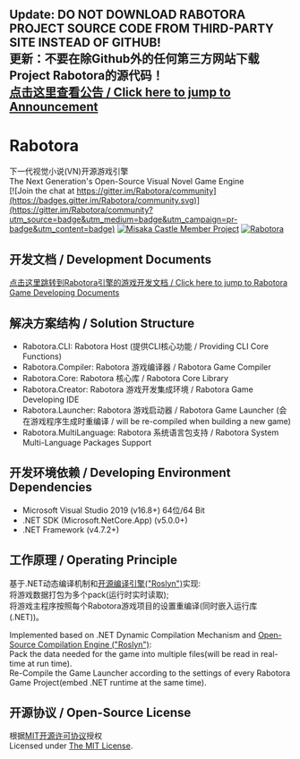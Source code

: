<b>Update: DO NOT DOWNLOAD RABOTORA PROJECT SOURCE CODE FROM THIRD-PARTY SITE INSTEAD OF GITHUB! <br/>
更新：不要在除Github外的任何第三方网站下载Project Rabotora的源代码！</b> <br/>
[点击这里查看公告 / Click here to jump to Announcement](https://github.com/Misaka12456/Rabotora/blob/master/Docs/cprt-anno.md) 
-----------
# Rabotora
下一代视觉小说(VN)开源游戏引擎  
The Next Generation's Open-Source Visual Novel Game Engine  
[![Join the chat at https://gitter.im/Rabotora/community](https://badges.gitter.im/Rabotora/community.svg)](https://gitter.im/Rabotora/community?utm_source=badge&utm_medium=badge&utm_campaign=pr-badge&utm_content=badge)
[![Misaka Castle Member Project](https://img.shields.io/badge/Misaka%20Castle-member%20project-fuchsia)](https://misakacastle.moe)
[![Rabotora](https://img.shields.io/github/license/Misaka12456/Rabotora)](https://github.com/Misaka12456/Rabotora/blob/master/LICENSE)

## 开发文档 / Development Documents
[点击这里跳转到Rabotora引擎的游戏开发文档 / Click here to jump to Rabotora Game Developing Documents](https://github.com/Misaka12456/Rabotora/blob/master/Docs)

## 解决方案结构 / Solution Structure
- Rabotora.CLI: Rabotora Host (提供CLI核心功能 / Providing CLI Core Functions)
- Rabotora.Compiler: Rabotora 游戏编译器 / Rabotora Game Compiler
- Rabotora.Core: Rabotora 核心库 / Rabotora Core Library
- Rabotora.Creator: Rabotora 游戏开发集成环境 / Rabotora Game Developing IDE
- Rabotora.Launcher: Rabotora 游戏启动器 / Rabotora Game Launcher (会在游戏程序生成时重编译 / will be re-compiled when building a new game)
- Rabotora.MultiLanguage: Rabotora 系统语言包支持 / Rabotora System Multi-Language Packages Support

## 开发环境依赖 / Developing Environment Dependencies
- Microsoft Visual Studio 2019 (v16.8+) 64位/64 Bit
- .NET SDK (Microsoft.NetCore.App) (v5.0.0+)
- .NET Framework (v4.7.2+)

## 工作原理 / Operating Principle
基于.NET动态编译机制和<a href="https://github.com/dotnet/roslyn" title="Roslyn">开源编译引擎("Roslyn")</a>实现:  
将游戏数据打包为多个pack(运行时实时读取);  
将游戏主程序按照每个Rabotora游戏项目的设置重编译(同时嵌入运行库(.NET))。

Implemented based on .NET Dynamic Compilation Mechanism and <a href="https://github.com/dotnet/roslyn" title="Roslyn">Open-Source Compilation Engine ("Roslyn")</a>:  
Pack the data needed for the game into multiple files(will be read in real-time at run time).  
Re-Compile the Game Launcher according to the settings of every Rabotora Game Project(embed .NET runtime at the same time).

## 开源协议 / Open-Source License
根据<a href="https://github.com/Misaka12456/Rabotora/blob/master/LICENSE" title="MIT开源许可协议">MIT开源许可协议</a>授权  
Licensed under <a href="https://github.com/Misaka12456/Rabotora/blob/master/LICENSE" title="The MIT License">The MIT License</a>.
